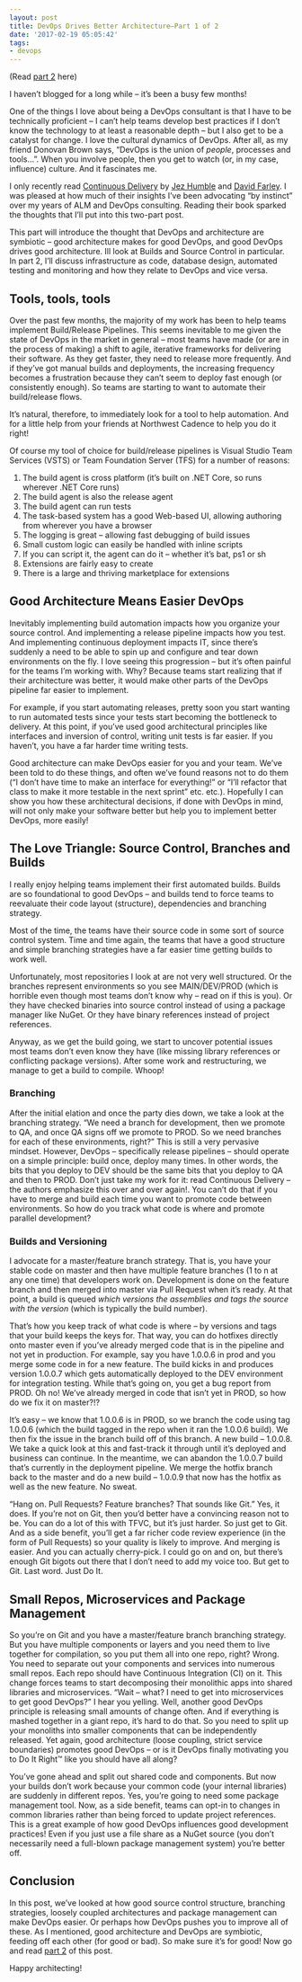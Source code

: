 ```yaml
---
layout: post
title: DevOps Drives Better Architecture–Part 1 of 2
date: '2017-02-19 05:05:42'
tags:
- devops
---
```


(Read [part 2](http://bit.ly/devopsarch2) here)

I haven’t blogged for a long while – it’s been a busy few months!

One of the things I love about being a DevOps consultant is that I have to be technically proficient – I can’t help teams develop best practices if I don’t know the technology to at least a reasonable depth – but I also get to be a catalyst for change. I love the cultural dynamics of DevOps. After all, as my friend Donovan Brown says, “DevOps is the union of _people_, processes and tools…”. When you involve people, then you get to watch (or, in my case, influence) culture. And it fascinates me.

I only recently read [Continuous Delivery](https://www.amazon.com/Continuous-Delivery-Deployment-Automation-Addison-Wesley/dp/0321601912/ref=asap_bc?ie=UTF8) by [Jez Humble](https://twitter.com/jezhumble) and [David Farley](http://www.davefarley.net/). I was pleased at how much of their insights I’ve been advocating “by instinct” over my years of ALM and DevOps consulting. Reading their book sparked the thoughts that I’ll put into this two-part post.

This part will introduce the thought that DevOps and architecture are symbiotic – good architecture makes for good DevOps, and good DevOps drives good architecture. Ill look at Builds and Source Control in particular. In part 2, I’ll discuss infrastructure as code, database design, automated testing and monitoring and how they relate to DevOps and vice versa.

## Tools, tools, tools

Over the past few months, the majority of my work has been to help teams implement Build/Release Pipelines. This seems inevitable to me given the state of DevOps in the market in general – most teams have made (or are in the process of making) a shift to agile, iterative frameworks for delivering their software. As they get faster, they need to release more frequently. And if they’ve got manual builds and deployments, the increasing frequency becomes a frustration because they can’t seem to deploy fast enough (or consistently enough). So teams are starting to want to automate their build/release flows.

It’s natural, therefore, to immediately look for a tool to help automation. And for a little help from your friends at Northwest Cadence to help you do it right!

Of course my tool of choice for build/release pipelines is Visual Studio Team Services (VSTS) or Team Foundation Server (TFS) for a number of reasons:

1. The build agent is cross platform (it’s built on .NET Core, so runs wherever .NET Core runs)
2. The build agent is also the release agent
3. The build agent can run tests
4. The task-based system has a good Web-based UI, allowing authoring from wherever you have a browser
5. The logging is great – allowing fast debugging of build issues
6. Small custom logic can easily be handled with inline scripts
7. If you can script it, the agent can do it – whether it’s bat, ps1 or sh
8. Extensions are fairly easy to create
9. There is a large and thriving marketplace for extensions

## Good Architecture Means Easier DevOps

Inevitably implementing build automation impacts how you organize your source control. And implementing a release pipeline impacts how you test. And implementing continuous deployment impacts IT, since there’s suddenly a need to be able to spin up and configure and tear down environments on the fly. I love seeing this progression – but it’s often painful for the teams I’m working with. Why? Because teams start realizing that if their architecture was better, it would make other parts of the DevOps pipeline far easier to implement.

For example, if you start automating releases, pretty soon you start wanting to run automated tests since your tests start becoming the bottleneck to delivery. At this point, if you’ve used good architectural principles like interfaces and inversion of control, writing unit tests is far easier. If you haven’t, you have a far harder time writing tests.

Good architecture can make DevOps easier for you and your team. We’ve been told to do these things, and often we’ve found reasons not to do them (“I don’t have time to make an interface for everything!” or “I’ll refactor that class to make it more testable in the next sprint” etc. etc.). Hopefully I can show you how these architectural decisions, if done with DevOps in mind, will not only make your software better but help you to implement better DevOps, more easily!

## The Love Triangle: Source Control, Branches and Builds

I really enjoy helping teams implement their first automated builds. Builds are so foundational to good DevOps – and builds tend to force teams to reevaluate their code layout (structure), dependencies and branching strategy.

Most of the time, the teams have their source code in some sort of source control system. Time and time again, the teams that have a good structure and simple branching strategies have a far easier time getting builds to work well.

Unfortunately, most repositories I look at are not very well structured. Or the branches represent environments so you see MAIN/DEV/PROD (which is horrible even though most teams don’t know why – read on if this is you). Or they have checked binaries into source control instead of using a package manager like NuGet. Or they have binary references instead of project references.

Anyway, as we get the build going, we start to uncover potential issues most teams don’t even know they have (like missing library references or conflicting package versions). After some work and restructuring, we manage to get a build to compile. Whoop!

### Branching

After the initial elation and once the party dies down, we take a look at the branching strategy. “We need a branch for development, then we promote to QA, and once QA signs off we promote to PROD. So we need branches for each of these environments, right?” This is still a very pervasive mindset. However, DevOps – specifically release pipelines – should operate on a simple principle: build once, deploy many times. In other words, the bits that you deploy to DEV should be the same bits that you deploy to QA and then to PROD. Don’t just take my work for it: read Continuous Delivery – the authors emphasize this over and over again!. You can’t do that if you have to merge and build each time you want to promote code between environments. So how do you track what code is where and promote parallel development?

### Builds and Versioning

I advocate for a master/feature branch strategy. That is, you have your stable code on master and then have multiple feature branches (1 to n at any one time) that developers work on. Development is done on the feature branch and then merged into master via Pull Request when it’s ready. At that point, a build is queued _which versions the assemblies and tags the source with the version_ (which is typically the build number).

That’s how you keep track of what code is where – by versions and tags that your build keeps the keys for. That way, you can do hotfixes directly onto master even if you’ve already merged code that is in the pipeline and not yet in production. For example, say you have 1.0.0.6 in prod and you merge some code in for a new feature. The build kicks in and produces version 1.0.0.7 which gets automatically deployed to the DEV environment for integration testing. While that’s going on, you get a bug report from PROD. Oh no! We’ve already merged in code that isn’t yet in PROD, so how do we fix it on master?!?

It’s easy – we know that 1.0.0.6 is in PROD, so we branch the code using tag 1.0.0.6 (which the build tagged in the repo when it ran the 1.0.0.6 build). We then fix the issue in the branch build off of this branch. A new build – 1.0.0.8. We take a quick look at this and fast-track it through until it’s deployed and business can continue. In the meantime, we can abandon the 1.0.0.7 build that’s currently in the deployment pipeline. We merge the hotfix branch back to the master and do a new build – 1.0.0.9 that now has the hotfix as well as the new feature. No sweat.

“Hang on. Pull Requests? Feature branches? That sounds like Git.” Yes, it does. If you’re not on Git, then you’d better have a convincing reason not to be. You can do a lot of this with TFVC, but it’s just harder. So just get to Git. And as a side benefit, you’ll get a far richer code review experience (in the form of Pull Requests) so your quality is likely to improve. And merging is easier. And you can actually cherry-pick. I could go on and on, but there’s enough Git bigots out there that I don’t need to add my voice too. But get to Git. Last word. Just Do It.

## Small Repos, Microservices and Package Management

So you’re on Git and you have a master/feature branch branching strategy. But you have multiple components or layers and you need them to live together for compilation, so you put them all into one repo, right? Wrong. You need to separate out your components and services into numerous small repos. Each repo should have Continuous Integration (CI) on it. This change forces teams to start decomposing their monolithic apps into shared libraries and microservices. “Wait – what? I need to get into microservices to get good DevOps?” I hear you yelling. Well, another good DevOps principle is releasing small amounts of change often. And if everything is mashed together in a giant repo, it’s hard to do that. So you need to split up your monoliths into smaller components that can be independently released. Yet again, good architecture (loose coupling, strict service boundaries) promotes good DevOps – or is it DevOps finally motivating you to Do It Right™ like you should have all along?

You’ve gone ahead and split out shared code and components. But now your builds don’t work because your common code (your internal libraries) are suddenly in different repos. Yes, you’re going to need some package management tool. Now, as a side benefit, teams can opt-in to changes in common libraries rather than being forced to update project references. This is a great example of how good DevOps influences good development practices! Even if you just use a file share as a NuGet source (you don’t necessarily need a full-blown package management system) you’re better off.

## Conclusion

In this post, we’ve looked at how good source control structure, branching strategies, loosely coupled architectures and package management can make DevOps easier. Or perhaps how DevOps pushes you to improve all of these. As I mentioned, good architecture and DevOps are symbiotic, feeding off each other (for good or bad). So make sure it’s for good! Now go and read [part 2](http://bit.ly/devopsarch2) of this post.

Happy architecting!

